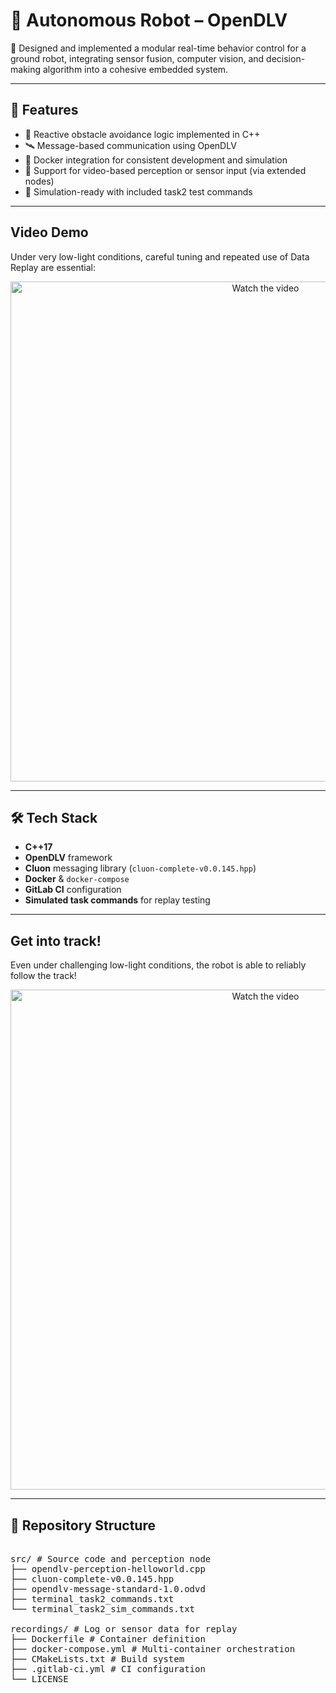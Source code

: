 # 🤖 Autonomous Robot – OpenDLV

🧠 Designed and implemented a modular real-time behavior control for a ground robot, integrating sensor fusion, computer vision, and decision-making algorithm into a cohesive embedded system.

---

## 🚀 Features

- 🧠 Reactive obstacle avoidance logic implemented in C++
- 🛰️ Message-based communication using OpenDLV
- 🐳 Docker integration for consistent development and simulation
- 🎥 Support for video-based perception or sensor input (via extended nodes)
- 🧪 Simulation-ready with included task2 test commands

---

## Video Demo

Under very low-light conditions, careful tuning and repeated use of Data Replay are essential:

<p align="center">
  <a href="https://youtu.be/-OJeIpq-1BA" target="_blank">
    <img src="https://img.youtube.com/vi/-OJeIpq-1BA/hqdefault.jpg" alt="Watch the video" width="800">
  </a>
</p>

---

## 🛠️ Tech Stack

- **C++17**
- **OpenDLV** framework
- **Cluon** messaging library (`cluon-complete-v0.0.145.hpp`)
- **Docker** & `docker-compose`
- **GitLab CI** configuration
- **Simulated task commands** for replay testing

---

## Get into track!

Even under challenging low-light conditions, the robot is able to reliably follow the track!

<p align="center">
  <a href="https://youtube.com/shorts/32uIe9tmV-Q" target="_blank">
    <img src="https://img.youtube.com/vi/32uIe9tmV-Q/hqdefault.jpg" alt="Watch the video" width="800">
  </a>
</p>

--- 

## 📁 Repository Structure

<pre>

src/ # Source code and perception node
├── opendlv-perception-helloworld.cpp
├── cluon-complete-v0.0.145.hpp
├── opendlv-message-standard-1.0.odvd
├── terminal_task2_commands.txt
└── terminal_task2_sim_commands.txt

recordings/ # Log or sensor data for replay
├── Dockerfile # Container definition
├── docker-compose.yml # Multi-container orchestration
├── CMakeLists.txt # Build system
├── .gitlab-ci.yml # CI configuration
└── LICENSE
</pre>
